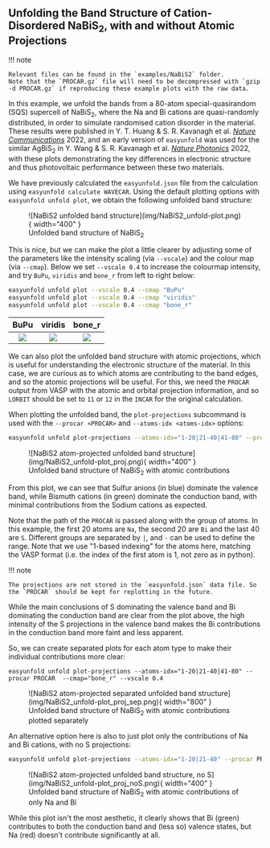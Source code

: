 ## Unfolding the Band Structure of Cation-Disordered NaBiS<sub>2</sub>, with and without Atomic Projections

!!! note
    
    Relevant files can be found in the `examples/NaBiS2` folder. 
    Note that the `PROCAR.gz` file will need to be decompressed with `gzip -d PROCAR.gz` if reproducing these example plots with the raw data.

In this example, we unfold the bands from a 80-atom special-quasirandom (SQS) supercell of NaBiS$_2$, where the Na and 
Bi cations are quasi-randomly distributed, in order to simulate randomised cation disorder in the material.
These results were published in Y. T. Huang & S. R. Kavanagh et al. 
[_Nature Communications_](https://www.nature.com/articles/s41467-022-32669-3) 2022, and an early version of 
`easyunfold` was used for the similar AgBiS$_2$ in Y. Wang & S. R. Kavanagh et al. 
[_Nature Photonics_](https://www.nature.com/articles/s41566-021-00950-4) 2022, with these plots demonstrating the key 
differences in electronic structure and thus photovoltaic performance between these two materials.

We have previously calculated the `easyunfold.json` file from the calculation using `easyunfold calculate WAVECAR`. 
Using the default plotting options with `easyunfold unfold plot`, we obtain the following unfolded band structure:

<figure markdown>
  ![NaBiS2 unfolded band structure](img/NaBiS2_unfold-plot.png){ width="400" }
  <figcaption> Unfolded band structure of NaBiS<sub>2</sub> </figcaption>
</figure>

This is nice, but we can make the plot a little clearer by adjusting some of the parameters like the intensity scaling
(via `--vscale`) and the colour map (via `--cmap`). Below we set `--vscale 0.4` to increase the colourmap intensity, 
and try `BuPu`, `viridis` and `bone_r` from left to right below: 

```bash
easyunfold unfold plot --vscale 0.4 --cmap "BuPu"
easyunfold unfold plot --vscale 0.4 --cmap "viridis"
easyunfold unfold plot --vscale 0.4 --cmap "bone_r"
```

BuPu             |  viridis        |  bone_r
:-------------------------:|:-------------------------:|:-------------------------:
![](img/NaBiS2_unfold-plot_BuPu.png)  |  ![](img/NaBiS2_unfold-plot_viridis.png) |  ![](img/NaBiS2_unfold-plot_bone_r.png)

We can also plot the unfolded band structure with atomic projections, which is useful for understanding the electronic 
structure of the material. In this case, we are curious as to which atoms are contributing to the band edges, and so 
the atomic projections will be useful. For this, we need the `PROCAR` output from VASP with the atomic and orbital 
projection information, and so `LORBIT` should be set to `11` or `12` in the `INCAR` for the original calculation.

When plotting the unfolded band, the `plot-projections` subcommand is used with the `--procar <PROCAR>` and 
`--atoms-idx <atoms-idx>` options:

```bash
easyunfold unfold plot-projections --atoms-idx="1-20|21-40|41-80" --procar PROCAR  --intensity=2  --combined
```

<figure markdown>
  ![NaBiS2 atom-projected unfolded band structure](img/NaBiS2_unfold-plot_proj.png){ width="400" }
  <figcaption> Unfolded band structure of NaBiS<sub>2</sub> with atomic contributions </figcaption>
</figure>

From this plot, we can see that Sulfur anions (in blue) dominate the valence band, while Bismuth cations (in green) 
dominate the conduction band, with minimal contributions from the Sodium cations as expected.

Note that the path of the `PROCAR` is passed along with the group of atoms.
In this example, the first 20 atoms are `Na`, the second 20 are `Bi` and the last 40 are `S`. Different groups are 
separated by `|`, and `-` can be used to define the range.
Note that we use "1-based indexing" for the atoms here, matching the VASP format (i.e. the index of the first atom is 1, 
not zero as in python).

!!! note

    The projections are not stored in the `easyunfold.json` data file. So the `PROCAR` should be kept for replotting in the future.

While the main conclusions of S dominating the valence band and Bi dominating the conduction band are clear from the 
plot above, the high intensity of the S projections in the valence band makes the Bi contributions in the conduction 
band more faint and less apparent. 

So, we can create separated plots for each atom type to make their individual contributions more clear:

```
easyunfold unfold plot-projections --atoms-idx="1-20|21-40|41-80" --procar PROCAR  --cmap="bone_r" --vscale 0.4
```

<figure markdown>
  ![NaBiS2 atom-projected separated unfolded band structure](img/NaBiS2_unfold-plot_proj_sep.png){ width="800" }
  <figcaption> Unfolded band structure of NaBiS<sub>2</sub> with atomic contributions plotted separately </figcaption>
</figure>

An alternative option here is also to just plot only the contributions of Na and Bi cations, with no S projections:
```bash
easyunfold unfold plot-projections --atoms-idx="1-20|21-40" --procar PROCAR  --intensity=2  --combined --colors="r,g"
```

<figure markdown>
  ![NaBiS2 atom-projected unfolded band structure, no S](img/NaBiS2_unfold-plot_proj_noS.png){ width="400" }
  <figcaption> Unfolded band structure of NaBiS<sub>2</sub> with atomic contributions of only Na and Bi </figcaption>
</figure>

While this plot isn't the most aesthetic, it clearly shows that Bi (green) contributes to both the conduction band and 
(less so) valence states, but Na (red) doesn't contribute significantly at all. 
